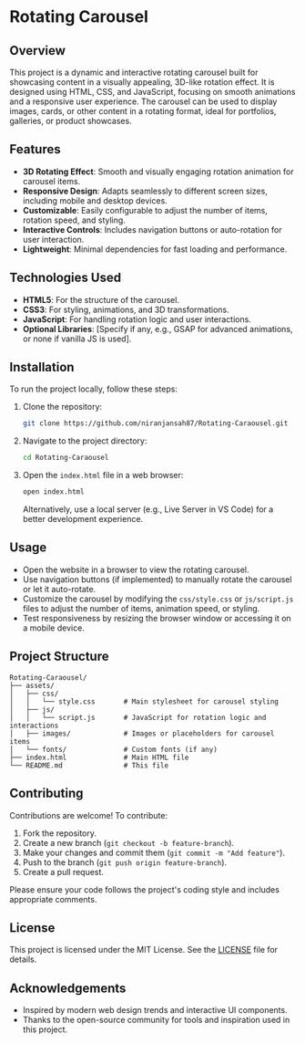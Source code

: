 # Rotating Carousel

## Overview
This project is a dynamic and interactive rotating carousel built for showcasing content in a visually appealing, 3D-like rotation effect. It is designed using HTML, CSS, and JavaScript, focusing on smooth animations and a responsive user experience. The carousel can be used to display images, cards, or other content in a rotating format, ideal for portfolios, galleries, or product showcases.

## Features
- **3D Rotating Effect**: Smooth and visually engaging rotation animation for carousel items.
- **Responsive Design**: Adapts seamlessly to different screen sizes, including mobile and desktop devices.
- **Customizable**: Easily configurable to adjust the number of items, rotation speed, and styling.
- **Interactive Controls**: Includes navigation buttons or auto-rotation for user interaction.
- **Lightweight**: Minimal dependencies for fast loading and performance.

## Technologies Used
- **HTML5**: For the structure of the carousel.
- **CSS3**: For styling, animations, and 3D transformations.
- **JavaScript**: For handling rotation logic and user interactions.
- **Optional Libraries**: [Specify if any, e.g., GSAP for advanced animations, or none if vanilla JS is used].

## Installation
To run the project locally, follow these steps:
1. Clone the repository:
   ```bash
   git clone https://github.com/niranjansah87/Rotating-Caraousel.git
   ```
2. Navigate to the project directory:
   ```bash
   cd Rotating-Caraousel
   ```
3. Open the `index.html` file in a web browser:
   ```bash
   open index.html
   ```
   Alternatively, use a local server (e.g., Live Server in VS Code) for a better development experience.

## Usage
- Open the website in a browser to view the rotating carousel.
- Use navigation buttons (if implemented) to manually rotate the carousel or let it auto-rotate.
- Customize the carousel by modifying the `css/style.css` or `js/script.js` files to adjust the number of items, animation speed, or styling.
- Test responsiveness by resizing the browser window or accessing it on a mobile device.

## Project Structure
```
Rotating-Caraousel/
├── assets/
│   ├── css/
│   │   └── style.css       # Main stylesheet for carousel styling
│   ├── js/
│   │   └── script.js       # JavaScript for rotation logic and interactions
│   ├── images/             # Images or placeholders for carousel items
│   └── fonts/              # Custom fonts (if any)
├── index.html              # Main HTML file
└── README.md               # This file
```

## Contributing
Contributions are welcome! To contribute:
1. Fork the repository.
2. Create a new branch (`git checkout -b feature-branch`).
3. Make your changes and commit them (`git commit -m "Add feature"`).
4. Push to the branch (`git push origin feature-branch`).
5. Create a pull request.

Please ensure your code follows the project's coding style and includes appropriate comments.

## License
This project is licensed under the MIT License. See the [LICENSE](LICENSE) file for details.

## Acknowledgements
- Inspired by modern web design trends and interactive UI components.
- Thanks to the open-source community for tools and inspiration used in this project.
